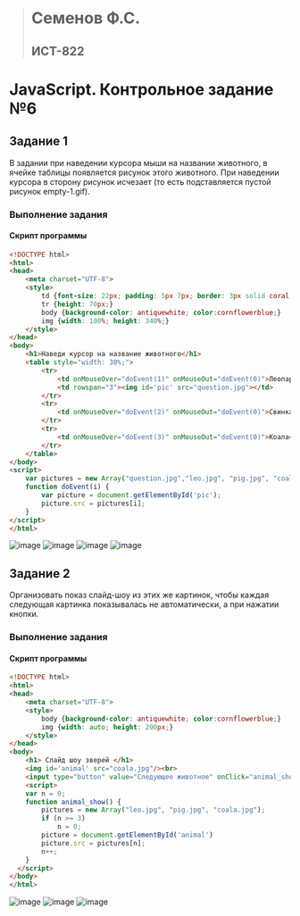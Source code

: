 > # Семенов Ф.С.
> ## ИСТ-822

# JavaScript. Контрольное задание №6
## Задание 1
 В задании при наведении курсора мыши на названии животного, в ячейке таблицы появляется рисунок этого животного. При наведении курсора в сторону рисунок исчезает (то есть подставляется пустой рисунок empty-1.gif).
### Выполнение задания
#### Скрипт программы
```html
<!DOCTYPE html>
<html>
<head>
    <meta charset="UTF-8">
    <style>
        td {font-size: 22px; padding: 5px 7px; border: 3px solid coral; height: 70px; cursor: pointer;}
        tr {height: 70px;}
        body {background-color: antiquewhite; color:cornflowerblue;}
        img {width: 100%; height: 340%;}
    </style>
</head>
<body>
    <h1>Наведи курсор на название животного</h1>
    <table style="width: 30%;">
        <tr>
            <td onMouseOver="doEvent(1)" onMouseOut="doEvent(0)">Леопард</td>
            <td rowspan="3"><img id='pic' src="question.jpg"></td>
        </tr>
        <tr>
            <td onMouseOver="doEvent(2)" onMouseOut="doEvent(0)">Свинка</td>
        </tr>
        <tr>
            <td onMouseOver="doEvent(3)" onMouseOut="doEvent(0)">Коала</td>
        </tr>
    </table>
</body>
<script>
    var pictures = new Array("question.jpg","leo.jpg", "pig.jpg", "coala.jpg");
    function doEvent(i) {
        var picture = document.getElementById('pic');
        picture.src = pictures[i];
    }
</script>
</html>
```
![image](/images/JS5_1_1.png)
![image](/images/JS5_1_2.png)
![image](/images/JS5_1_3.png)
![image](/images/JS5_1_4.png)

## Задание 2
 Организовать показ слайд-шоу из этих же картинок, чтобы каждая следующая картинка показывалась не автоматически, а при нажатии кнопки.
### Выполнение задания
#### Скрипт программы
```html
<!DOCTYPE html>
<html>
<head>
    <meta charset="UTF-8">
    <style>
        body {background-color: antiquewhite; color:cornflowerblue;}
        img {width: auto; height: 200px;}
    </style>
</head>
<body>
    <h1> Слайд шоу зверей </h1>
    <img id='animal' src="coala.jpg"/><br>
    <input type="button" value="Следующее животное" onClick="animal_show()">
    <script>
    var n = 0;
    function animal_show() {
        pictures = new Array("leo.jpg", "pig.jpg", "coala.jpg");
        if (n >= 3)
            n = 0;
        picture = document.getElementById('animal')
        picture.src = pictures[n];
        n++;
    }
  </script>
</body>
</html>
```
![image](/images/JS5_2_1.png)
![image](/images/JS5_2_2.png)
![image](/images/JS5_2_3.png)
